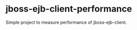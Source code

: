 jboss-ejb-client-performance
============================

Simple project to measure performance of jboss-ejb-client.